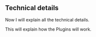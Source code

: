 ## Technical details
Now I will explain all the technical details.

This will explain how the Plugins will work.